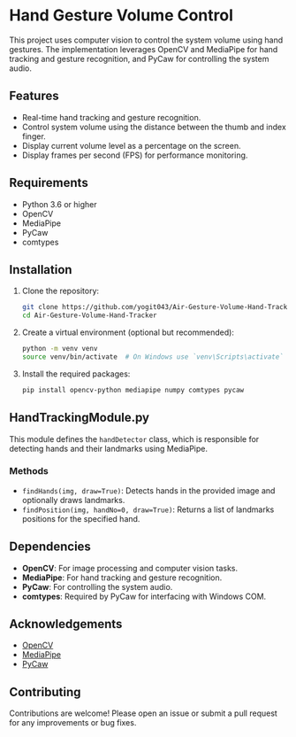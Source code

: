 # Hand Gesture Volume Control

This project uses computer vision to control the system volume using hand gestures. The implementation leverages OpenCV and MediaPipe for hand tracking and gesture recognition, and PyCaw for controlling the system audio.

## Features

- Real-time hand tracking and gesture recognition.
- Control system volume using the distance between the thumb and index finger.
- Display current volume level as a percentage on the screen.
- Display frames per second (FPS) for performance monitoring.

## Requirements

- Python 3.6 or higher
- OpenCV
- MediaPipe
- PyCaw
- comtypes

## Installation

1. Clone the repository:
    ```sh
    git clone https://github.com/yogit043/Air-Gesture-Volume-Hand-Tracker.git
    cd Air-Gesture-Volume-Hand-Tracker
    ```

2. Create a virtual environment (optional but recommended):
    ```sh
    python -m venv venv
    source venv/bin/activate  # On Windows use `venv\Scripts\activate`
    ```

3. Install the required packages:
    ```sh
    pip install opencv-python mediapipe numpy comtypes pycaw
    ```

## HandTrackingModule.py

This module defines the `handDetector` class, which is responsible for detecting hands and their landmarks using MediaPipe.

### Methods

- `findHands(img, draw=True)`: Detects hands in the provided image and optionally draws landmarks.
- `findPosition(img, handNo=0, draw=True)`: Returns a list of landmarks positions for the specified hand.

## Dependencies

- **OpenCV**: For image processing and computer vision tasks.
- **MediaPipe**: For hand tracking and gesture recognition.
- **PyCaw**: For controlling the system audio.
- **comtypes**: Required by PyCaw for interfacing with Windows COM.

## Acknowledgements

- [OpenCV](https://opencv.org/)
- [MediaPipe](https://mediapipe.dev/)
- [PyCaw](https://github.com/AndreMiras/pycaw)

## Contributing

Contributions are welcome! Please open an issue or submit a pull request for any improvements or bug fixes.

